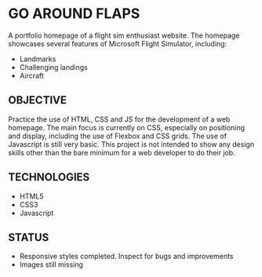 # GO AROUND FLAPS
A portfolio homepage of a flight sim enthusiast website.
The homepage showcases several features of Microsoft Flight Simulator, including:
- Landmarks
- Challenging landings
- Aircraft

## OBJECTIVE
Practice the use of HTML, CSS and JS for the development of a web homepage.
The main focus is currently on CSS, especially on positioning and display, including the use of Flexbox and CSS grids.
The use of Javascript is still very basic.
This project is not intended to show any design skills other than the bare minimum for a web developer to do their job.

## TECHNOLOGIES
- HTML5
- CSS3
- Javascript

## STATUS
- Responsive styles completed. Inspect for bugs and improvements
- Images still missing